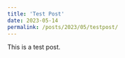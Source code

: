 ```yaml
---
title: 'Test Post'
date: 2023-05-14
permalink: /posts/2023/05/testpost/
---
```


This is a test post.
